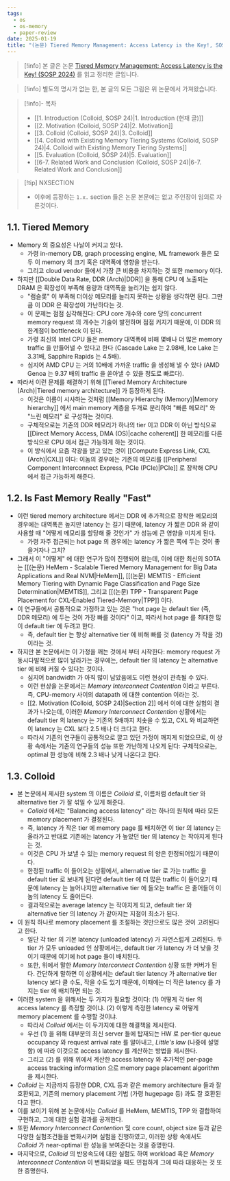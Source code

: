 ```yaml
---
tags:
  - os
  - os-memory
  - paper-review
date: 2025-01-19
title: "(논문) Tiered Memory Management: Access Latency is the Key!, SOSP 2024 (1. Introduction)"
---
```

> [!info] 본 글은 논문 [Tiered Memory Management: Access Latency is the Key! (SOSP 2024)](https://dl.acm.org/doi/10.1145/3694715.3695968) 를 읽고 정리한 글입니다.

> [!info] 별도의 명시가 없는 한, 본 글의 모든 그림은 위 논문에서 가져왔습니다.

> [!info]- 목차
> - [[1. Introduction (Colloid, SOSP 24)|1. Introduction (현재 글)]]
> - [[2. Motivation (Colloid, SOSP 24)|2. Motivation]]
> - [[3. Colloid (Colloid, SOSP 24)|3. Colloid]]
> - [[4. Colloid with Existing Memory Tiering Systems (Colloid, SOSP 24)|4. Colloid with Existing Memory Tiering Systems]]
> - [[5. Evaluation (Colloid, SOSP 24)|5. Evaluation]]
> - [[6-7. Related Work and Conclusion (Colloid, SOSP 24)|6-7. Related Work and Conclusion]]

> [!tip] NXSECTION
> - 이후에 등장하는 `1.x.` section 들은 논문 본문에는 없고 주인장이 임의로 자른것이다.

## 1.1. Tiered Memory

- Memory 의 중요성은 나날이 커지고 있다.
	- 가령 in-memory DB, graph processing engine, ML framework 들은 모두 이 memory 의 크기 혹은 대역폭에 영향을 받는다.
	- 그리고 cloud vendor 들에서 가장 큰 비용을 차지하는 것 또한 memory 이다.
- 하지만 [[Double Data Rate, DDR (Arch)|DDR]] 을 통해 CPU 에 노출되는 DRAM 은 확장성이 부족해 용량과 대역폭을 늘리기는 쉽지 않다.
	- "램슬롯" 이 부족해 더이상 메모리를 늘리지 못하는 상황을 생각하면 된다. 그만큼 이 DDR 은 확장성이 가난하다는 것.
	- 이 문제는 점점 심각해진다: CPU core 개수와 core 당의 concurrent memory request 의 개수는 기술이 발전하며 점점 커지기 때문에, 이 DDR 의 한계점이 bottleneck 이 된다.
	- 가령 최신의 Intel CPU 들은 memory 대역폭에 비해 몇배나 더 많은 memory traffic 을 만들어낼 수 있다고 한다 (Cascade Lake 는 2.98배, Ice Lake 는 3.31배, Sapphire Rapids 는 4.5배).
	- 심지어 AMD CPU 는 거의 10배에 가까운 traffic 을 생성해 낼 수 있다 (AMD Genoa 는 9.37 배의 traffic 을 쏟아낼 수 있을 정도로 빠르다).
- 따라서 이런 문제를 해결하기 위해 [[Tiered Memory Architecture (Arch)|Tiered memory architecture]] 가 등장하게 된다.
	- 이것은 이름이 시사하는 것처럼 [[Memory Hierarchy (Memory)|Memory hierarchy]] 에서 main memory 계층을 두개로 분리하여 "빠른 메모리" 와 "느린 메모리" 로 구성하는 것이다.
	- 구체적으로는 기존의 DDR 메모리가 하나의 tier 이고 DDR 이 아닌 방식으로 [[Direct Memory Access, DMA (OS)|cache coherent]] 한 메모리를 다른 방식으로 CPU 에서 접근 가능하게 하는 것이다.
	- 이 방식에서 요즘 각광을 받고 있는 것이 [[Compute Express Link, CXL (Arch)|CXL]] 이다: 이놈의 경우에는 기존의 메모리를 [[Peripheral Component Interconnect Express, PCIe (PCIe)|PCIe]] 로 장착해 CPU 에서 접근 가능하게 해준다.

## 1.2. Is Fast Memory Really "Fast"

- 이런 tiered memory architecture 에서는 DDR 에 추가적으로 장착한 메모리의 경우에는 대역폭은 높지만 latency 는 길기 때문에, latency 가 짧은 DDR 와 같이 사용할 때 "어떻게 메모리를 할당해 줄 것인가" 가 성능에 큰 영향을 미치게 된다.
	- 가령 자주 접근되는 hot page 의 경우에는 latency 가 짧은 쪽에 두는 것이 좋을거자나 그치?
- 그래서 이 "어떻게" 에 대한 연구가 많이 진행되어 왔는데, 이에 대한 최신의 SOTA 는 [[(논문) HeMem - Scalable Tiered Memory Management for Big Data Applications and Real NVM|HeMem]], [[(논문) MEMTIS - Efficient Memory Tiering with Dynamic Page Classification and Page Size Determination|MEMTIS]], 그리고 [[(논문) TPP - Transparent Page Placement for CXL-Enabled Tiered-Memory|TPP]] 이다.
- 이 연구들에서 공통적으로 가정하고 있는 것은 "hot page 는 default tier (즉, DDR 메모리) 에 두는 것이 가장 빠를 것이다" 이고, 따라서 hot page 를 최대한 많이 default tier 에 두려고 한다.
	- 즉, default tier 는 항상 alternative tier 에 비해 빠를 것 (latency 가 작을 것) 이라는 것.
- 하지만 본 논문에서는 이 가정을 깨는 것에서 부터 시작한다: memory request 가 동시다발적으로 많이 날라가는 경우에는, default tier 의 latency 는 alternative tier 에 비해 커질 수 있다는 것이다.
	- 심지어 bandwidth 가 아직 많이 남았음에도 이런 현상이 관측될 수 있다.
	- 이런 현상을 논문에서는 *Memory Interconnect Contention* 이라고 부른다. 즉, CPU-memory 사이의 datapath 에 대한 contention 이라는 것.
	- [[2. Motivation (Colloid, SOSP 24)|Section 2]] 에서 이에 대한 실험의 결과가 나오는데, 이러한 *Memory Interconnect Contention* 상황에서는 default tier 의 latency 는 기존의 5배까지 치솟을 수 있고, CXL 와 비교하면 이 latency 는 CXL 보다 2.5 배나 더 크다고 한다.
	- 따라서 기존의 연구들이 공통적으로 깔고 있던 가정이 깨지게 되었으므로, 이 상황 속에서는 기존의 연구들의 성능 또한 가난하게 나오게 된다: 구체적으로는, optimal 한 성능에 비해 2.3 배나 낮게 나온다고 한다.

## 1.3. Colloid

- 본 논문에서 제시한 system 의 이름은 *Colloid* 로, 이름처럼 default tier 와 alternative tier 가 잘 섞일 수 있게 해준다.
	- *Colloid* 에서는 "Balancing access latency" 라는 하나의 원칙에 따라 모든 memory placement 가 결정된다.
	- 즉, latency 가 작은 tier 에 memory page 를 배치하면 이 tier 의 latency 는 올라가고 반대로 기존에는 latency 가 높았던 tier 의 latency 는 작아지게 된다는 것.
	- 이것은 CPU 가 보낼 수 있는 memory request 의 양은 한정되어있기 때문이다.
	- 한정된 traffic 이 들어오는 상황에서, alternative tier 로 가는 traffic 을 default tier 로 보내게 된다면 default tier 에 더 많은 traffic 이 들어오기 때문에 latency 는 늘어나지만 alternative tier 에 들오는 traffic 은 줄어들어 이놈의 latency 도 줄어든다.
	- 결과적으로는 average latency 는 작아지게 되고, default tier 와 alternative tier 의 latency 가 같아지는 지점이 최소가 된다.
- 이 원칙 하나로 memory placement 를 조절하는 것만으로도 많은 것이 고려된다고 한다.
	- 일단 각 tier 의 기본 latency (unloaded latency) 가 자연스럽게 고려된다. 두 tier 가 모두 unloaded 인 상황에서는, default tier 가 latency 가 더 낮을 것이기 때문에 여기에 hot page 들이 배치된다.
	- 또한, 위에서 말한 *Memory Interconnect Contention* 상황 또한 커버가 된다. 간단하게 말하면 이 상황에서는 default tier latency 가 alternative tier latency 보다 클 수도, 작을 수도 있기 때문에, 이때에는 더 작은 latency 를 가지는 tier 에 배치하면 되는 것.
- 이러한 system 을 위해서는 두 가지가 필요할 것이다: (1) 어떻게 각 tier 의 access latency 를 측정할 것이냐. (2) 이렇게 측정한 latency 로 어떻게 memory placement 를 수행할 것이냐.
	- 따라서 *Colloid* 에서는 이 두가지에 대한 해결책을 제시한다.
	- 우선 (1) 을 위해 대부분의 최신 server 들에 탑재되는 HW 로 per-tier queue occupancy 와 request arrival rate 를 알아내고, *Little's law* (나중에 설명함) 에 따라 이것으로 access latency 를 계산하는 방법을 제시한다.
	- 그리고 (2) 를 위해 위에서 계산한 access latency 와 추가적인 per-page access tracking information 으로 memory page placement algorithm 을 제시한다.
- *Colloid* 는 지금까지 등장한 DDR, CXL 등과 같은 memory architecture 들과 잘 호환되고, 기존의 memory placement 기법 (가령 hugepage 등) 과도 잘 호환된다고 한다.
- 이를 보이기 위해 본 논문에서는 *Colloid* 를 HeMem, MEMTIS, TPP 와 결합하여 구현하고, 그에 대한 실험 결과를 공개한다.
- 또한 *Memory Interconnect Contention* 및 core count, object size 등과 같은 다양한 실험조건들을 변화시키며 실험을 진행하였고, 이러한 상황 속에서도 *Colloid* 가 near-optimal 한 성능을 보여준다는 것을 증명한다.
- 마지막으로, *Colloid* 의 반응속도에 대한 실험도 하여 workload 혹은 *Memory Interconnect Contention* 이 변화되었을 때도 민첩하게 그에 따라 대응하는 것 또한 증명한다.